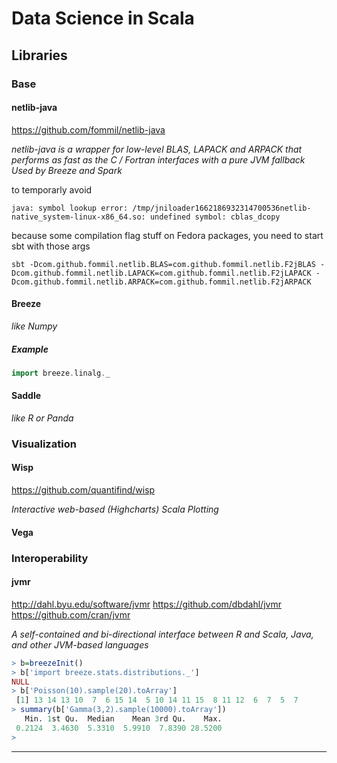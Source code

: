 # Data Science in Scala

## Libraries

### Base 

#### netlib-java

https://github.com/fommil/netlib-java

*netlib-java is a wrapper for low-level BLAS, LAPACK and ARPACK that performs as fast as the C / Fortran interfaces with a pure JVM fallback*
*Used by Breeze and Spark*

to temporarly avoid 
```
java: symbol lookup error: /tmp/jniloader1662186932314700536netlib-native_system-linux-x86_64.so: undefined symbol: cblas_dcopy
```
because some compilation flag stuff on Fedora packages, you need to start sbt with those args 
```
sbt -Dcom.github.fommil.netlib.BLAS=com.github.fommil.netlib.F2jBLAS -Dcom.github.fommil.netlib.LAPACK=com.github.fommil.netlib.F2jLAPACK -Dcom.github.fommil.netlib.ARPACK=com.github.fommil.netlib.F2jARPACK
```

#### Breeze 

*like Numpy*

##### Example

```scala
import breeze.linalg._
```

#### Saddle 

*like R or Panda*


### Visualization

#### Wisp 

https://github.com/quantifind/wisp

*Interactive web-based (Highcharts) Scala Plotting*

#### Vega 

### Interoperability

#### jvmr 

http://dahl.byu.edu/software/jvmr
https://github.com/dbdahl/jvmr
https://github.com/cran/jvmr

*A self-contained and bi-directional interface between R and Scala, Java, and other JVM-based languages*

```R
> b=breezeInit()
> b['import breeze.stats.distributions._']
NULL
> b['Poisson(10).sample(20).toArray']
 [1] 13 14 13 10  7  6 15 14  5 10 14 11 15  8 11 12  6  7  5  7
> summary(b['Gamma(3,2).sample(10000).toArray'])
   Min. 1st Qu.  Median    Mean 3rd Qu.    Max. 
 0.2124  3.4630  5.3310  5.9910  7.8390 28.5200 
> 
```


***
